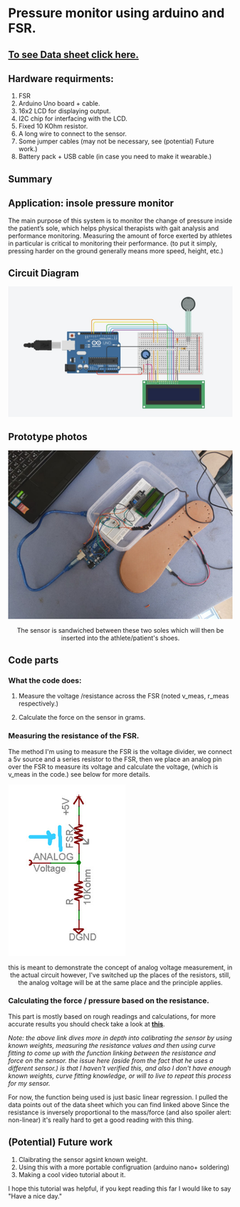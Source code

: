 # Pressure monitor using arduino and FSR.
## **[To see Data sheet click here.](https://cdn-learn.adafruit.com/downloads/pdf/force-sensitive-resistor-fsr.pdf)**
## Hardware requirments:
<ol>
  <li>FSR </li>
  <li>Arduino Uno board + cable. </li>
  <li>16x2 LCD for displaying output. </li>
  <li>I2C chip for interfacing with the LCD. </li>
  <li>Fixed 10 KOhm resistor. </li>
  <li>A long wire to connect to the sensor.</li>
  <li>Some jumper cables (may not be necessary, see (potential) Future work.)</li>
  <li>Battery pack + USB cable (in case you need to make it wearable.)</li>
</ol>

## Summary


## Application: insole pressure monitor
The main purpose of this system is to monitor the change of pressure
inside the patient’s sole, which helps physical therapists with gait
analysis and performance monitoring.
Measuring the amount of force exerted by athletes in particular is
critical to monitoring their performance. (to put it simply, pressing
harder on the ground generally means more speed, height, etc.)
## Circuit Diagram
![circuit schematic](schematic.jpg)


## Prototype photos
![Prototype image one](prototype1.jpg)
<center>
<p>The sensor is sandwiched between these two soles which will then be inserted into the athlete/patient's shoes.</p>
</center>

## Code parts
### What the code does:
1. Measure the voltage /resistance across the FSR (noted v_meas, r_meas respectively.)  

3. Calculate the force on the sensor in grams.

### Measuring the resistance of the FSR.

The method I'm using to measure the FSR is the voltage divider, we connect a 5v
source and a series resistor to the FSR, then we place an analog pin over the FSR
to measure its voltage and calculate the voltage, (which is v_meas in the code.)
see below for more details.     

![Diagram for calculating the resistance.](voltage_divider_diagram.jpg)
<center>
<p>this is meant to demonstrate the concept of analog voltage measurement, in the actual circuit however, I've switched up the places of the resistors, still, the analog voltage will be at the same place and the principle applies. </p>
</center>

### Calculating the force / pressure based on the resistance.
This part is mostly based on rough readings and calculations, for more accurate results you should check take a look at **[this](https://makersportal.com/blog/2020/5/24/force-sensitive-resistors-fsrs-arduino)**.  

*Note: the above link dives more in depth into calibrating the sensor by using known weights, measuring the resistance values and then using curve fitting to come up with the function linking between the resistance and force on the sensor.
the issue here (aside from the fact that he uses a different sensor.) is that I haven't verified this, and also I don't have enough known weights, curve fitting knowledge, or will to live to repeat this process for my sensor.*

For now, the function being used is just basic linear regression. I pulled the data points out of the data sheet which you can find linked above
Since the resistance is inversely proportional to the mass/force (and also spoiler alert: non-linear) it's really hard to get a good reading with this thing.


## (Potential) Future work
1. Claibrating the sensor agsint known weight.
2. Using this with a more portable configruation (arduino nano+ soldering)
3. Making a cool video tutorial about it.

I hope this tutorial was helpful, if you kept reading this far I would like to say "Have a nice day."

